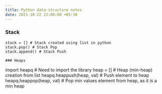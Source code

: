 ```yaml
---
title: Python data-structure notes
date: 2021-10-22 22:00:00 +05:30
---
```


### Stack
```
stack = [] # Stack created using list in python
stack.pop() # Stack Pop
stack.append() # Stack Push

### Heaps
```
import heapq # Need to import the library
heap = [] # Heap (min-heap) creation from list
heapq.heappush(heap, val) # Push element to heap
heapq.heappop(heap, val) # Pop min values element from heap, as it is a min heap
```